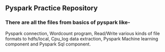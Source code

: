 ## Pyspark Practice Repository

### There are all the files from basics of pyspark like-

Pyspark connection, Wordcount program, Read/Write various kinds of file formats to hdfs/local,
Cpu_log data extraction, Pyspark Machine learning component and Pyspark Sql component. 
